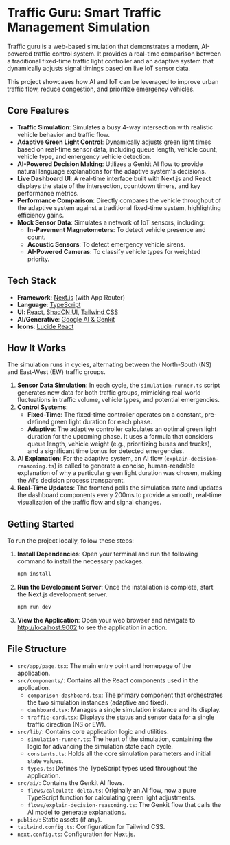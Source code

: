 # Traffic Guru: Smart Traffic Management Simulation

Traffic guru is a web-based simulation that demonstrates a modern, AI-powered traffic control system. It provides a real-time comparison between a traditional fixed-time traffic light controller and an adaptive system that dynamically adjusts signal timings based on live IoT sensor data.

This project showcases how AI and IoT can be leveraged to improve urban traffic flow, reduce congestion, and prioritize emergency vehicles.

## Core Features

- **Traffic Simulation**: Simulates a busy 4-way intersection with realistic vehicle behavior and traffic flow.
- **Adaptive Green Light Control**: Dynamically adjusts green light times based on real-time sensor data, including queue length, vehicle count, vehicle type, and emergency vehicle detection.
- **AI-Powered Decision Making**: Utilizes a Genkit AI flow to provide natural language explanations for the adaptive system's decisions.
- **Live Dashboard UI**: A real-time interface built with Next.js and React displays the state of the intersection, countdown timers, and key performance metrics.
- **Performance Comparison**: Directly compares the vehicle throughput of the adaptive system against a traditional fixed-time system, highlighting efficiency gains.
- **Mock Sensor Data**: Simulates a network of IoT sensors, including:
    - **In-Pavement Magnetometers**: To detect vehicle presence and count.
    - **Acoustic Sensors**: To detect emergency vehicle sirens.
    - **AI-Powered Cameras**: To classify vehicle types for weighted priority.

## Tech Stack

- **Framework**: [Next.js](https://nextjs.org/) (with App Router)
- **Language**: [TypeScript](https://www.typescriptlang.org/)
- **UI**: [React](https://react.dev/), [ShadCN UI](https://ui.shadcn.com/), [Tailwind CSS](https://tailwindcss.com/)
- **AI/Generative**: [Google AI & Genkit](https://firebase.google.com/docs/genkit)
- **Icons**: [Lucide React](https://lucide.dev/guide/packages/lucide-react)

## How It Works

The simulation runs in cycles, alternating between the North-South (NS) and East-West (EW) traffic groups.

1.  **Sensor Data Simulation**: In each cycle, the `simulation-runner.ts` script generates new data for both traffic groups, mimicking real-world fluctuations in traffic volume, vehicle types, and potential emergencies.
2.  **Control Systems**:
    *   **Fixed-Time**: The fixed-time controller operates on a constant, pre-defined green light duration for each phase.
    - **Adaptive**: The adaptive controller calculates an optimal green light duration for the upcoming phase. It uses a formula that considers queue length, vehicle weight (e.g., prioritizing buses and trucks), and a significant time bonus for detected emergencies.
3.  **AI Explanation**: For the adaptive system, an AI flow (`explain-decision-reasoning.ts`) is called to generate a concise, human-readable explanation of why a particular green light duration was chosen, making the AI's decision process transparent.
4.  **Real-Time Updates**: The frontend polls the simulation state and updates the dashboard components every 200ms to provide a smooth, real-time visualization of the traffic flow and signal changes.

## Getting Started

To run the project locally, follow these steps:

1.  **Install Dependencies**:
    Open your terminal and run the following command to install the necessary packages.
    ```bash
    npm install
    ```

2.  **Run the Development Server**:
    Once the installation is complete, start the Next.js development server.
    ```bash
    npm run dev
    ```

3.  **View the Application**:
    Open your web browser and navigate to [http://localhost:9002](http://localhost:9002) to see the application in action.

## File Structure

- `src/app/page.tsx`: The main entry point and homepage of the application.
- `src/components/`: Contains all the React components used in the application.
    - `comparison-dashboard.tsx`: The primary component that orchestrates the two simulation instances (adaptive and fixed).
    - `dashboard.tsx`: Manages a single simulation instance and its display.
    - `traffic-card.tsx`: Displays the status and sensor data for a single traffic direction (NS or EW).
- `src/lib/`: Contains core application logic and utilities.
    - `simulation-runner.ts`: The heart of the simulation, containing the logic for advancing the simulation state each cycle.
    - `constants.ts`: Holds all the core simulation parameters and initial state values.
    - `types.ts`: Defines the TypeScript types used throughout the application.
- `src/ai/`: Contains the Genkit AI flows.
    - `flows/calculate-delta.ts`: Originally an AI flow, now a pure TypeScript function for calculating green light adjustments.
    - `flows/explain-decision-reasoning.ts`: The Genkit flow that calls the AI model to generate explanations.
- `public/`: Static assets (if any).
- `tailwind.config.ts`: Configuration for Tailwind CSS.
- `next.config.ts`: Configuration for Next.js.
